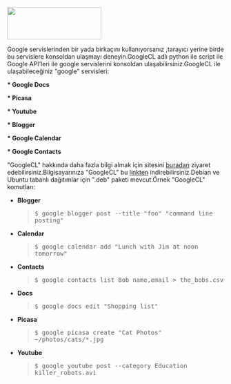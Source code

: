 <html><body><img class="alignright" title="Google" src="http://www.google.com.tr/intl/en_com/images/srpr/logo1w.png" alt="" width="218" height="75">

Google servislerinden bir yada birkaçını kullanıyorsanız ,tarayıcı yerine birde bu servislere konsoldan ulaşmayı deneyin.GoogleCL adlı python ile script ile Google API'leri ile google servislerini konsoldan ulaşabilirsiniz.GoogleCL ile ulaşabileceğiniz "google" servisleri:

<strong>* Google Docs</strong>

<strong>* Picasa</strong>

<strong>* Youtube</strong>

<strong>* Blogger</strong>

<strong>* Google Calendar</strong>

<strong>* Google Contacts</strong>

"GoogleCL" hakkında daha fazla bilgi almak için sitesini <a href="http://code.google.com/p/googlecl/" target="_blank">buradan</a> ziyaret edebilirsiniz.Bilgisayarınıza "GoogleCL" bu <a href="http://code.google.com/p/googlecl/downloads/list" target="_blank">linkten</a> indirebilirsiniz.Debian ve Ubuntu tabanlı dağıtımlar için ".deb" paketi mevcut.Örnek "GoogleCL" komutları:
<ul>
	<li><strong>Blogger</strong></li>
<blockquote><tt>$ google blogger post --title "foo" "command line posting"</tt></blockquote>
</ul>
<ul>
	<li><strong>Calendar</strong></li>
<blockquote><tt>$ google calendar add "Lunch with Jim at noon tomorrow"</tt></blockquote>
</ul>
<ul>
	<li><strong>Contacts</strong></li>
<blockquote><tt>$ google contacts list Bob name,email &gt; the_bobs.csv</tt></blockquote>
</ul>
<ul>
	<li><strong>Docs</strong></li>
<blockquote><tt>$ google docs edit "Shopping list"</tt></blockquote>
</ul>
<ul>
	<li><strong>Picasa</strong></li>
<blockquote><tt>$ google picasa create "Cat Photos" ~/photos/cats/*.jpg</tt></blockquote>
</ul>
<ul>
	<li><strong>Youtube</strong></li>
<blockquote><tt>$ google youtube post --category Education killer_robots.avi</tt></blockquote>
</ul></body></html>